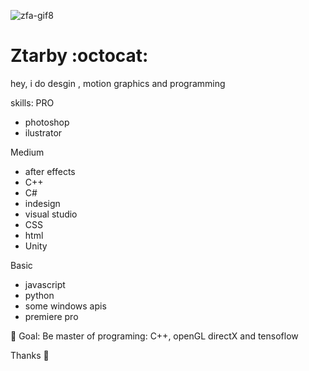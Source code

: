![zfa-gif8](https://user-images.githubusercontent.com/58752746/111704965-8dca6e00-8805-11eb-85bf-a299c81b6467.gif)


# Ztarby :octocat:

hey, i do desgin , motion graphics and programming

skills:
PRO
- photoshop
- ilustrator

Medium
- after effects
- C++
- C#
- indesign
- visual studio
- CSS
- html
- Unity

Basic
- javascript
- python
- some windows apis
- premiere pro

🏴 Goal: Be master of programing: C++, openGL directX and tensoflow

Thanks 🖤
<!--
**ztarby/ztarby** is a ✨ _special_ ✨ repository because its `README.md` (this file) appears on your GitHub profile.

Here are some ideas to get you started:

- 🔭 I’m currently working on ...
- 🌱 I’m currently learning ...
- 👯 I’m looking to collaborate on ...
- 🤔 I’m looking for help with ...
- 💬 Ask me about ...
- 📫 How to reach me: ...![ztb ico](https://user-images.githubusercontent.com/58752746/111701925-24e0f700-8801-11eb-8722-c2a5ffac75c0.png)


- 😄 Pronouns: ...

- ⚡ Fun fact: ...
-->
